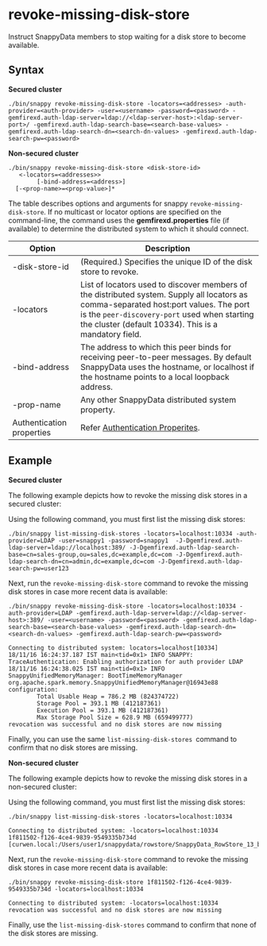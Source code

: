 # revoke-missing-disk-store
Instruct SnappyData members to stop waiting for a disk store to become available.

## Syntax

**Secured cluster**

```pre
./bin/snappy revoke-missing-disk-store -locators=<addresses> -auth-provider=<auth-provider> -user=<username> -password=<password> -gemfirexd.auth-ldap-server=ldap://<ldap-server-host>:<ldap-server-port>/ -gemfirexd.auth-ldap-search-base=<search-base-values> -gemfirexd.auth-ldap-search-dn=<search-dn-values> -gemfirexd.auth-ldap-search-pw=<password>

```
**Non-secured cluster**

```pre
./bin/snappy revoke-missing-disk-store <disk-store-id>
   <-locators=<addresses>> 
        [-bind-address=<address>] 
  [-<prop-name>=<prop-value>]*
```

The table describes options and arguments for snappy `revoke-missing-disk-store`. If no multicast or locator options are specified on the command-line, the command uses the **gemfirexd.properties** file (if available) to determine the distributed system to which it should connect.

|Option|Description|
|-|-|
|-disk-store-id|(Required.) Specifies the unique ID of the disk store to revoke.| 
|-locators|List of locators used to discover members of the distributed system. Supply all locators as comma-separated host:port values. The port is the `peer-discovery-port` used when starting the cluster (default 10334). This is a mandatory field.|
|-bind-address|The address to which this peer binds for receiving peer-to-peer messages. By default SnappyData uses the hostname, or localhost if the hostname points to a local loopback address.|
|-prop-name|Any other SnappyData distributed system property.|
|Authentication properties| Refer [Authentication Properites](/security/launching_the_cluster_in_secure_mode.md#authproperties).|


<!--## Description


[Handling Missing Disk Stores](../../concepts/tables/persisting_table_data/handling_missing_disk_stores.md#handling_missing_disk_stores) provides more details about listing and revoking missing disk stores.
-->

## Example

**Secured cluster**

The following example depicts how to revoke the missing disk stores in a secured cluster:

Using the following command, you must first list the missing disk stores:

```pre
./bin/snappy list-missing-disk-stores -locators=localhost:10334 -auth-provider=LDAP -user=snappy1 -password=snappy1  -J-Dgemfirexd.auth-ldap-server=ldap://localhost:389/ -J-Dgemfirexd.auth-ldap-search-base=cn=sales-group,ou=sales,dc=example,dc=com -J-Dgemfirexd.auth-ldap-search-dn=cn=admin,dc=example,dc=com -J-Dgemfirexd.auth-ldap-search-pw=user123
```
Next, run the `revoke-missing-disk-store` command to revoke the missing disk stores in case more recent data is available:

```pre
./bin/snappy revoke-missing-disk-store -locators=localhost:10334 -auth-provider=LDAP -gemfirexd.auth-ldap-server=ldap://<ldap-server-host>:389/ -user=<username> -password=<password> -gemfirexd.auth-ldap-search-base=<search-base-values> -gemfirexd.auth-ldap-search-dn=<search-dn-values> -gemfirexd.auth-ldap-search-pw=<password>

Connecting to distributed system: locators=localhost[10334]
18/11/16 16:24:37.187 IST main<tid=0x1> INFO SNAPPY: TraceAuthentication: Enabling authorization for auth provider LDAP
18/11/16 16:24:38.025 IST main<tid=0x1> INFO SnappyUnifiedMemoryManager: BootTimeMemoryManager org.apache.spark.memory.SnappyUnifiedMemoryManager@16943e88 configuration:
		Total Usable Heap = 786.2 MB (824374722)
		Storage Pool = 393.1 MB (412187361)
		Execution Pool = 393.1 MB (412187361)
		Max Storage Pool Size = 628.9 MB (659499777)
revocation was successful and no disk stores are now missing

```
Finally, you can use the same `list-missing-disk-stores `command to confirm that no disk stores are missing.

**Non-secured cluster**

The following example depicts how to revoke the missing disk stores in a non-secured cluster:

Using the following command, you must first list the missing disk stores:

```pre
./bin/snappy list-missing-disk-stores -locators=localhost:10334

Connecting to distributed system: -locators=localhost:10334
1f811502-f126-4ce4-9839-9549335b734d [curwen.local:/Users/user1/snappydata/rowstore/SnappyData_RowStore_13_bNNNNN_platform/server2/./datadictionary]
```
 
Next, run the `revoke-missing-disk-store` command to revoke the missing disk stores in case more recent data is available:

```pre
./bin/snappy revoke-missing-disk-store 1f811502-f126-4ce4-9839-9549335b734d -locators=localhost:10334

Connecting to distributed system: -locators=localhost:10334
revocation was successful and no disk stores are now missing
```
Finally, use the `list-missing-disk-stores` command to confirm that none of the disk stores are missing.